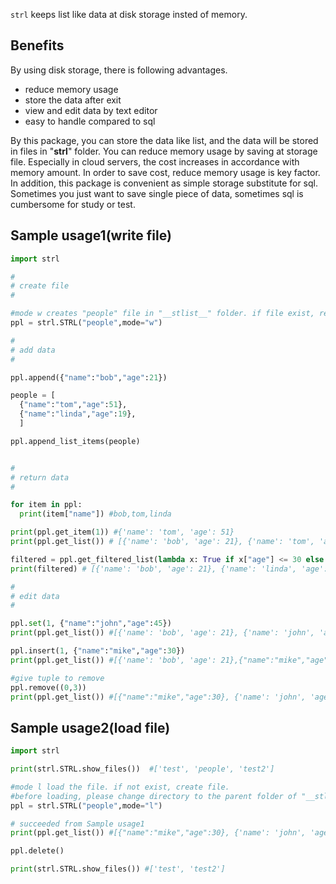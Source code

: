 `strl` keeps list like data at disk storage insted of memory.

## Benefits

By using disk storage, there is following advantages.

- reduce memory usage
- store the data after exit
- view and edit data by text editor
- easy to handle compared to sql

By this package, you can store the data like list, and the data will be stored in files in "__strl__" folder. You can reduce memory usage by saving at storage file. Especially in cloud servers, the cost increases in accordance with memory amount. In order to save cost, reduce memory usage is key factor.
In addition, this package is convenient as simple storage substitute for sql. Sometimes you just want to save single piece of data, sometimes sql is cumbersome for study or test.


## Sample usage1(write file)

```python
import strl

#
# create file
#

#mode w creates "people" file in "__stlist__" folder. if file exist, rewrite the file.
ppl = strl.STRL("people",mode="w")

#
# add data
#

ppl.append({"name":"bob","age":21})

people = [
  {"name":"tom","age":51},
  {"name":"linda","age":19},
  ]

ppl.append_list_items(people)


#
# return data
#

for item in ppl:
  print(item["name"]) #bob,tom,linda

print(ppl.get_item(1)) #{'name': 'tom', 'age': 51}
print(ppl.get_list()) # [{'name': 'bob', 'age': 21}, {'name': 'tom', 'age': 51}, {'name': 'linda', 'age': 19}]

filtered = ppl.get_filtered_list(lambda x: True if x["age"] <= 30 else False)
print(filtered) # [{'name': 'bob', 'age': 21}, {'name': 'linda', 'age': 19}]

#
# edit data
#

ppl.set(1, {"name":"john","age":45})
print(ppl.get_list()) #[{'name': 'bob', 'age': 21}, {'name': 'john', 'age': 45}, {'name': 'linda', 'age': 19}]

ppl.insert(1, {"name":"mike","age":30})
print(ppl.get_list()) #[{'name': 'bob', 'age': 21},{"name":"mike","age":30}, {'name': 'john', 'age': 45}, {'name': 'linda', 'age': 19}]

#give tuple to remove
ppl.remove((0,3))
print(ppl.get_list()) #[{"name":"mike","age":30}, {'name': 'john', 'age': 45}]


```

## Sample usage2(load file)


```python
import strl

print(strl.STRL.show_files())  #['test', 'people', 'test2']

#mode l load the file. if not exist, create file.
#before loading, please change directory to the parent folder of "__stlist__" folder
ppl = strl.STRL("people",mode="l")

# succeeded from Sample usage1
print(ppl.get_list()) #[{"name":"mike","age":30}, {'name': 'john', 'age': 45}]

ppl.delete()

print(strl.STRL.show_files()) #['test', 'test2']

```

